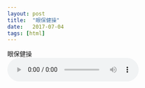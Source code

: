 ```yaml
---
layout: post
title:  "眼保健操"
date:   2017-07-04
tags: [html]
---
```


眼保健操<br>
<audio src="{{ site.baseurl }}/assets/2017/07-04-eyes/eyes.aac" controls></audio>
